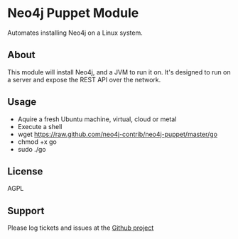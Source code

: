 Neo4j Puppet Module
===================

Automates installing Neo4j on a Linux system.

About
-----

This module will install Neo4j, and a JVM to run it on.  It's designed to run on a server and expose the REST
API over the network.

Usage
-----

* Aquire a fresh Ubuntu machine, virtual, cloud or metal
* Execute a shell
* wget https://raw.github.com/neo4j-contrib/neo4j-puppet/master/go
* chmod +x go
* sudo ./go


License
-------
AGPL


Support
-------

Please log tickets and issues at the [Github project](https://github.com/neo4j-contrib/neo4j-puppet)
